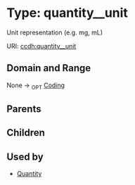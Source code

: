 
# Type: quantity__unit


Unit representation (e.g. mg, mL)

URI: [ccdh:quantity__unit](https://example.org/ccdh/quantity__unit)


## Domain and Range

None ->  <sub>OPT</sub> [Coding](Coding.md)

## Parents


## Children


## Used by

 * [Quantity](Quantity.md)
